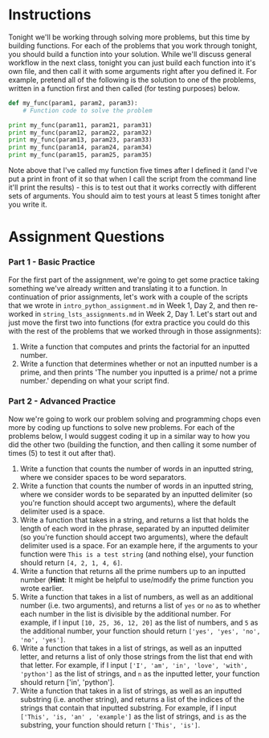 # Instructions 

Tonight we'll be working through solving more problems, but this time by building functions.  For each of the problems that you work through tonight, you should build a function into your solution. While we'll discuss general workflow in the next class, tonight you can just build each function into it's own file, and then call it with some arguments right after you defined it. For example, pretend all of the following is the solution to one of the problems, written in a function first and then called (for testing purposes) below. 

```python 
def my_func(param1, param2, param3): 
    # Function code to solve the problem

print my_func(param11, param21, param31)
print my_func(param12, param22, param32)
print my_func(param13, param23, param33)
print my_func(param14, param24, param34)
print my_func(param15, param25, param35)
```

Note above that I've called my function five times after I defined it (and I've put a print in front of it so that when I call the script from the command line it'll print the results) - this is to test out that it works correctly with different sets of arguments. You should aim to test yours at least 5 times tonight after you write it. 

# Assignment Questions 

### Part 1 - Basic Practice 

For the first part of the assignment, we're going to get some practice taking something we've already written and translating it to a function. In continuation of prior assignments, let's work with a couple of the scripts that we wrote in `intro_python_assignment.md` in Week 1, Day 2, and then re-worked in `string_lsts_assignments.md` in Week 2, Day 1. Let's start out and just move the first two into functions (for extra practice you could do this with the rest of the problems that we worked through in those assignments): 

1. Write a function that computes and prints the factorial for an inputted number.
2. Write a function that determines whether or not an inputted number is a prime, and then prints 'The number you inputted is a prime/ not a prime number.' depending on what your script find. 

### Part 2 - Advanced Practice 

Now we're going to work our problem solving and programming chops even more by coding up functions to solve new problems. For each of the problems below, I would suggest coding it up in a similar way to how you did the other two (building the function, and then calling it some number of times (5) to test it out after that). 

1. Write a function that counts the number of words in an inputted string, where we consider spaces to be word separators. 
2. Write a function that counts the number of words in an inputted string, where we consider words to be separated by an inputted delimiter (so you're function should accept two arguments), where the default delimiter used is a space.  
3. Write a function that takes in a string, and returns a list that holds the length of each word in the phrase, separated by an inputted delimiter (so you're function should accept two arguments), where the default delimiter used is a space. For an example here, if the arguments to your function were `This is a test string` (and nothing else), your function should return `[4, 2, 1, 4, 6]`.   
4. Write a function that returns all the prime numbers up to an inputted number (**Hint**: It might be helpful to use/modify the prime function you wrote earlier.    
5. Write a function that takes in a list of numbers, as well as an additional number (i.e. two arguments), and returns a list of `yes` or `no` as to whether each number in the list is divisible by the additional number. For example, if I input `[10, 25, 36, 12, 20]` as the list of numbers, and `5` as the additional number, your function should return `['yes', 'yes', 'no', 'no', 'yes']`.
6. Write a function that takes in a list of strings, as well as an inputted letter, and returns a list of only those strings from the list that end with that letter. For example, if I input `['I', 'am', 'in', 'love', 'with', 'python']` as the list of strings, and `n` as the inputted letter, your function should return ['in', 'python'].
7. Write a function that takes in a list of strings, as well as an inputted substring (i.e. another string), and returns a list of the indices of the strings that contain that inputted substring. For example, if I input `['This', 'is, 'an' , 'example']` as the list of strings, and `is` as the substring, your function should return `['This', 'is']`.
 
